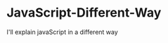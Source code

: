                                                             
# JavaScript-Different-Way
I'll explain javaScript in a different way       
  









